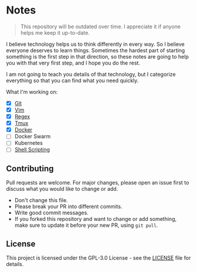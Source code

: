# Notes

> This repository will be outdated over time. I appreciate it if anyone helps me keep it up-to-date.

I believe technology helps us to think differently in every way. So I believe everyone deserves to learn things. Sometimes the hardest part of starting something is the first step in that direction, so these notes are going to help you with that very first step, and I hope you do the rest.

I am not going to teach you details of that technology, but I categorize everything so that you can find what you need quickly.

What I'm working on:
- [x] [Git](Tech%20Guide/Git/README.md)
- [x] [Vim](Tech%20Guide/Vim/README.md)
- [x] [Regex](Tech%20Guide/Regex/README.md)
- [x] [Tmux](Tech%20Guide/Tmux/README.md)
- [x] [Docker](Tech%20Guide/Docker/README.md)
- [ ] Docker Swarm
- [ ] Kubernetes
- [ ] [Shell Scripting](Tech%20Guide/Shell-Scripting/README.md)

## Contributing
Pull requests are welcome. For major changes, please open an issue first to discuss what you would like to change or add.
- Don't change this file.
- Please break your PR into different commits.
- Write good commit messages.
- If you forked this repository and want to change or add something, make sure to update it before your new PR, using `git pull`.

## License
This project is licensed under the GPL-3.0 License - see the [LICENSE](./LICENSE) file for details.
